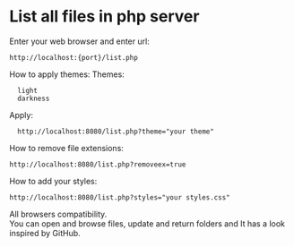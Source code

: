 # List all files in php server

Enter your web browser and enter url:

    http://localhost:{port}/list.php

How to apply themes:
  Themes:

      light
      darkness

  Apply:

      http://localhost:8080/list.php?theme="your theme"

How to remove file extensions:

    http://localhost:8080/list.php?removeex=true

How to add your styles:

    http://localhost:8080/list.php?styles="your styles.css"

All browsers compatibility.  
You can open and browse files, update and return folders and
It has a look inspired by GitHub.
